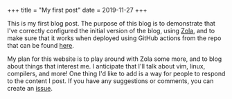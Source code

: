 +++
title = "My first post"
date = 2019-11-27
+++

This is my first blog post. The purpose of this blog is to demonstrate that I've correctly configured the initial version of the blog, using [Zola](https://www.getzola.org), and to make sure that it works when deployed using GitHub actions from the repo that can be found [here](https://github.com/michaelmaitland/myblog).

My plan for this website is to play around with Zola some more, and to blog about things that interest me. I anticipate that I'll talk about vim, linux, compilers, and more! One thing I'd like to add is a way for people to respond to the content I post. If you have any suggestions or comments, you can create an [issue](https://github.com/michaelmaitland/myblog/issues).
